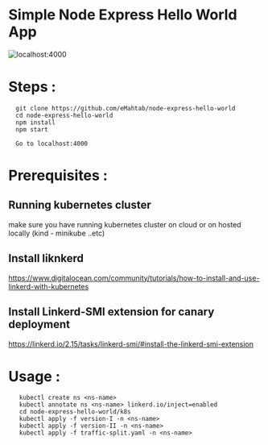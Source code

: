 # Simple Node Express Hello World App


![localhost:4000](/public/images/localhost_4000.png?raw=true "Node & Express")

# Steps :
```
  git clone https://github.com/eMahtab/node-express-hello-world
  cd node-express-hello-world
  npm install
  npm start

  Go to localhost:4000

```  
# Prerequisites : 
## Running kubernetes cluster 
make sure you have running kubernetes cluster on cloud or on hosted locally (kind - minikube ..etc)
## Install liknkerd 
https://www.digitalocean.com/community/tutorials/how-to-install-and-use-linkerd-with-kubernetes 
## Install Linkerd-SMI extension for canary deployment 
https://linkerd.io/2.15/tasks/linkerd-smi/#install-the-linkerd-smi-extension 

# Usage : 

```
   kubectl create ns <ns-name>
   kubectl annotate ns <ns-name> linkerd.io/inject=enabled
   cd node-express-hello-world/k8s 
   kubectl apply -f version-I -n <ns-name>
   kubectl apply -f version-II -n <ns-name>
   kubectl apply -f traffic-split.yaml -n <ns-name>

```
